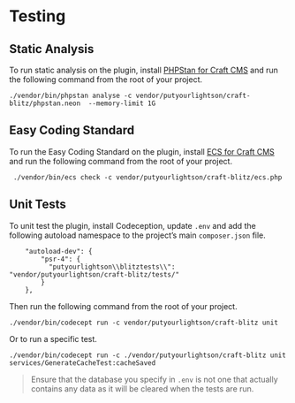 # Testing

## Static Analysis

To run static analysis on the plugin, install [PHPStan for Craft CMS](https://github.com/craftcms/phpstan) and run the following command from the root of your project.

```shell
./vendor/bin/phpstan analyse -c vendor/putyourlightson/craft-blitz/phpstan.neon  --memory-limit 1G
```

## Easy Coding Standard

To run the Easy Coding Standard on the plugin, install [ECS for Craft CMS](https://github.com/craftcms/ecs) and run the following command from the root of your project.

```shell
 ./vendor/bin/ecs check -c vendor/putyourlightson/craft-blitz/ecs.php
```

## Unit Tests

To unit test the plugin, install Codeception, update `.env` and add the following autoload namespace to the project’s main `composer.json` file.

```
    "autoload-dev": {
        "psr-4": {
          "putyourlightson\\blitztests\\": "vendor/putyourlightson/craft-blitz/tests/"
        }
    },
```

Then run the following command from the root of your project.

```shell
./vendor/bin/codecept run -c vendor/putyourlightson/craft-blitz unit
```

Or to run a specific test.

```shell
./vendor/bin/codecept run -c ./vendor/putyourlightson/craft-blitz unit services/GenerateCacheTest:cacheSaved
```

> Ensure that the database you specify in `.env` is not one that actually contains any data as it will be cleared when the tests are run. 

